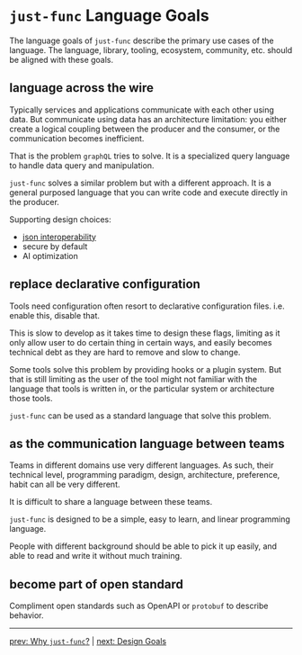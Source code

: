 # `just-func` Language Goals

The language goals of `just-func` describe the primary use cases of the language.
The language, library, tooling, ecosystem, community, etc. should be aligned with these
goals.

## language across the wire

Typically services and applications communicate with each other using data.
But communicate using data has an architecture limitation: you either create a logical coupling between the producer and the consumer, or the communication becomes inefficient.

That is the problem `graphQL` tries to solve.
It is a specialized query language to handle data query and manipulation.

`just-func` solves a similar problem but with a different approach.
It is a general purposed language that you can write code and execute directly in the producer.

Supporting design choices:

- [json interoperability](1.3.0-design-choices.md#json_interoperability)
- secure by default
- AI optimization

## replace declarative configuration

Tools need configuration often resort to declarative configuration files.
i.e. enable this, disable that.

This is slow to develop as it takes time to design these flags,
limiting as it only allow user to do certain thing in certain ways,
and easily becomes technical debt as they are hard to remove and slow to change.

Some tools solve this problem by providing hooks or a plugin system.
But that is still limiting as the user of the tool might not familiar with the language that tools is written in,
or the particular system or architecture those tools.

`just-func` can be used as a standard language that solve this problem.

## as the communication language between teams

Teams in different domains use very different languages.
As such, their technical level, programming paradigm, design,
architecture, preference, habit can all be very different.

It is difficult to share a language between these teams.

`just-func` is designed to be a simple, easy to learn, and linear programming language.

People with different background should be able to pick it up easily,
and able to read and write it without much training.

## become part of open standard

Compliment open standards such as OpenAPI or `protobuf` to describe behavior.

---

[prev: Why `just-func`?](./1.0.0-why-just-func.md) | [next: Design Goals](./1.2.0-design-goals.md)
